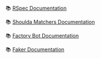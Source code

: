 
📚 [RSpec Documentation](https://rspec.info/)

📚 [Shoulda Matchers Documentation](https://github.com/thoughtbot/shoulda-matchers)

📚 [Factory Bot Documentation](https://github.com/thoughtbot/factory_bot)

📚 [Faker Documentation](https://github.com/faker-ruby/faker)

